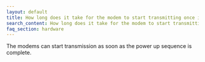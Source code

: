 ```yaml
---
layout: default
title: How long does it take for the modem to start transmitting once in the water? 
search_content: How long does it take for the modem to start transmitting once in the water? 
faq_section: hardware
---
```


The modems can start transmission as soon as the power up sequence is complete.



